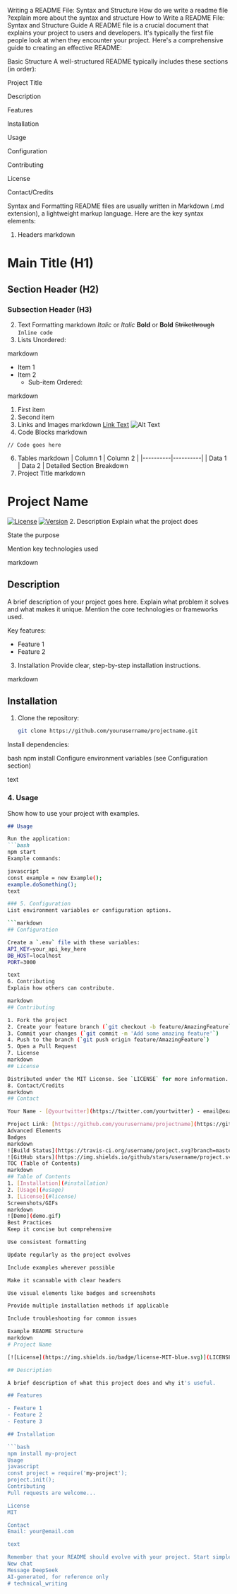 

Writing a README File: Syntax and Structure
How do we write a readme file ?explain more about the syntax and structure
How to Write a README File: Syntax and Structure Guide
A README file is a crucial document that explains your project to users and developers. It's typically the first file people look at when they encounter your project. Here's a comprehensive guide to creating an effective README:

Basic Structure
A well-structured README typically includes these sections (in order):

Project Title

Description

Features

Installation

Usage

Configuration

Contributing

License

Contact/Credits

Syntax and Formatting
README files are usually written in Markdown (.md extension), a lightweight markup language. Here are the key syntax elements:

1. Headers
markdown
# Main Title (H1)
## Section Header (H2)
### Subsection Header (H3)
2. Text Formatting
markdown
*Italic* or _Italic_
**Bold** or __Bold__
~~Strikethrough~~
`Inline code`
3. Lists
Unordered:

markdown
- Item 1
- Item 2
  - Sub-item
Ordered:

markdown
1. First item
2. Second item
4. Links and Images
markdown
[Link Text](URL)
![Alt Text](image-url)
5. Code Blocks
markdown
```language
// Code goes here
```
6. Tables
markdown
| Column 1 | Column 2 |
|----------|----------|
| Data 1   | Data 2   |
Detailed Section Breakdown
1. Project Title
markdown
# Project Name

[![License](https://img.shields.io/badge/license-MIT-blue.svg)](LICENSE)
[![Version](https://img.shields.io/badge/version-1.0.0-green.svg)]()
2. Description
Explain what the project does

State the purpose

Mention key technologies used

markdown
## Description

A brief description of your project goes here. Explain what problem it solves 
and what makes it unique. Mention the core technologies or frameworks used.

Key features:
- Feature 1
- Feature 2
3. Installation
Provide clear, step-by-step installation instructions.

markdown
## Installation

1. Clone the repository:
   ```bash
   git clone https://github.com/yourusername/projectname.git
Install dependencies:

bash
npm install
Configure environment variables (see Configuration section)

text

### 4. Usage
Show how to use your project with examples.

```markdown
## Usage

Run the application:
```bash
npm start
Example commands:

javascript
const example = new Example();
example.doSomething();
text

### 5. Configuration
List environment variables or configuration options.

```markdown
## Configuration

Create a `.env` file with these variables:
API_KEY=your_api_key_here
DB_HOST=localhost
PORT=3000

text
6. Contributing
Explain how others can contribute.

markdown
## Contributing

1. Fork the project
2. Create your feature branch (`git checkout -b feature/AmazingFeature`)
3. Commit your changes (`git commit -m 'Add some amazing feature'`)
4. Push to the branch (`git push origin feature/AmazingFeature`)
5. Open a Pull Request
7. License
markdown
## License

Distributed under the MIT License. See `LICENSE` for more information.
8. Contact/Credits
markdown
## Contact

Your Name - [@yourtwitter](https://twitter.com/yourtwitter) - email@example.com

Project Link: [https://github.com/yourusername/projectname](https://github.com/yourusername/projectname)
Advanced Elements
Badges
markdown
![Build Status](https://travis-ci.org/username/project.svg?branch=master)
![GitHub stars](https://img.shields.io/github/stars/username/project.svg)
TOC (Table of Contents)
markdown
## Table of Contents
1. [Installation](#installation)
2. [Usage](#usage)
3. [License](#license)
Screenshots/GIFs
markdown
![Demo](demo.gif)
Best Practices
Keep it concise but comprehensive

Use consistent formatting

Update regularly as the project evolves

Include examples wherever possible

Make it scannable with clear headers

Use visual elements like badges and screenshots

Provide multiple installation methods if applicable

Include troubleshooting for common issues

Example README Structure
markdown
# Project Name

[![License](https://img.shields.io/badge/license-MIT-blue.svg)](LICENSE)

## Description

A brief description of what this project does and why it's useful.

## Features

- Feature 1
- Feature 2
- Feature 3

## Installation

```bash
npm install my-project
Usage
javascript
const project = require('my-project');
project.init();
Contributing
Pull requests are welcome...

License
MIT

Contact
Email: your@email.com

text

Remember that your README should evolve with your project. Start simple and add more sections as needed. The goal is to help users understand and use your project with minimal friction.
New chat
Message DeepSeek
AI-generated, for reference only
# technical_writing
